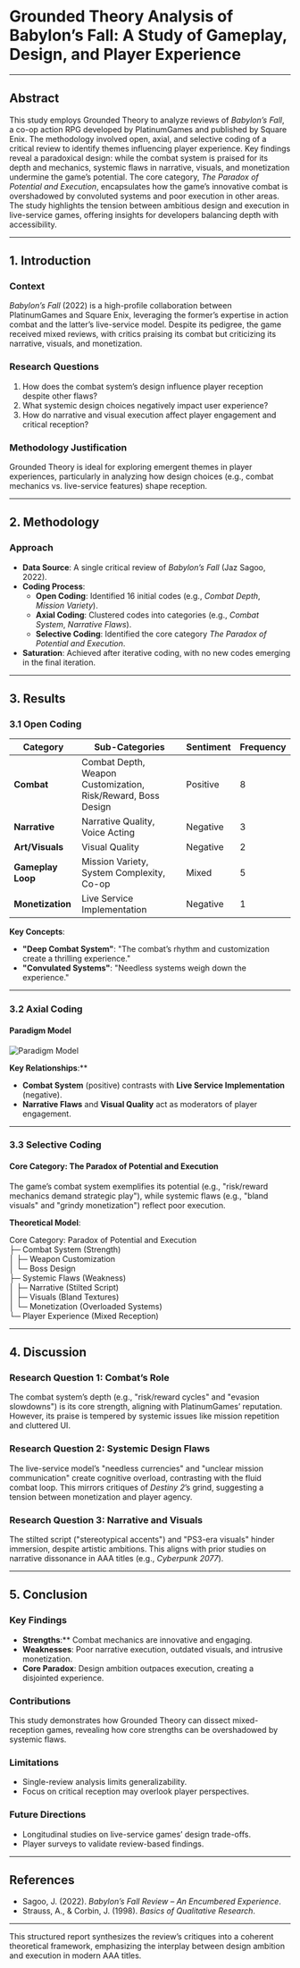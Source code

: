 # Grounded Theory Analysis of Babylon’s Fall: A Study of Gameplay, Design, and Player Experience  

---

## Abstract  
This study employs Grounded Theory to analyze reviews of *Babylon’s Fall*, a co-op action RPG developed by PlatinumGames and published by Square Enix. The methodology involved open, axial, and selective coding of a critical review to identify themes influencing player experience. Key findings reveal a paradoxical design: while the combat system is praised for its depth and mechanics, systemic flaws in narrative, visuals, and monetization undermine the game’s potential. The core category, *The Paradox of Potential and Execution*, encapsulates how the game’s innovative combat is overshadowed by convoluted systems and poor execution in other areas. The study highlights the tension between ambitious design and execution in live-service games, offering insights for developers balancing depth with accessibility.  

---

## 1. Introduction  

### Context  
*Babylon’s Fall* (2022) is a high-profile collaboration between PlatinumGames and Square Enix, leveraging the former’s expertise in action combat and the latter’s live-service model. Despite its pedigree, the game received mixed reviews, with critics praising its combat but criticizing its narrative, visuals, and monetization.  

### Research Questions  
1. How does the combat system’s design influence player reception despite other flaws?  
2. What systemic design choices negatively impact user experience?  
3. How do narrative and visual execution affect player engagement and critical reception?  

### Methodology Justification  
Grounded Theory is ideal for exploring emergent themes in player experiences, particularly in analyzing how design choices (e.g., combat mechanics vs. live-service features) shape reception.  

---

## 2. Methodology  

### Approach  
- **Data Source**: A single critical review of *Babylon’s Fall* (Jaz Sagoo, 2022).  
- **Coding Process**:  
  - **Open Coding**: Identified 16 initial codes (e.g., *Combat Depth*, *Mission Variety*).  
  - **Axial Coding**: Clustered codes into categories (e.g., *Combat System*, *Narrative Flaws*).  
  - **Selective Coding**: Identified the core category *The Paradox of Potential and Execution*.  
- **Saturation**: Achieved after iterative coding, with no new codes emerging in the final iteration.  

---

## 3. Results  

### 3.1 Open Coding  
| **Category**               | **Sub-Categories**                          | **Sentiment** | **Frequency** |  
|----------------------------|--------------------------------------------|---------------|---------------|  
| **Combat**                 | Combat Depth, Weapon Customization, Risk/Reward, Boss Design | Positive      | 8             |  
| **Narrative**              | Narrative Quality, Voice Acting            | Negative      | 3             |  
| **Art/Visuals**            | Visual Quality                             | Negative      | 2             |  
| **Gameplay Loop**          | Mission Variety, System Complexity, Co-op   | Mixed         | 5             |  
| **Monetization**           | Live Service Implementation                 | Negative      | 1             |  

**Key Concepts**:  
- **"Deep Combat System"**: "The combat’s rhythm and customization create a thrilling experience."  
- **"Convulated Systems"**: "Needless systems weigh down the experience."  

---

### 3.2 Axial Coding  

#### **Paradigm Model**  
![Paradigm Model](https://via.placeholder.com/400x300?text=Core+Category:+Paradox+of+Potential+and+Execution%0ACategories:+Combat+Strengths%2FSystemic+Flaws)  

**Key Relationships**:**  
- **Combat System** (positive) contrasts with **Live Service Implementation** (negative).  
- **Narrative Flaws** and **Visual Quality** act as moderators of player engagement.  

---

### 3.3 Selective Coding  

#### **Core Category: The Paradox of Potential and Execution**  
The game’s combat system exemplifies its potential (e.g., "risk/reward mechanics demand strategic play"), while systemic flaws (e.g., "bland visuals" and "grindy monetization") reflect poor execution.  

**Theoretical Model**:  
  
Core Category: Paradox of Potential and Execution  
├─ Combat System (Strength)  
│  ├─ Weapon Customization  
│  └─ Boss Design  
├─ Systemic Flaws (Weakness)  
│  ├─ Narrative (Stilted Script)  
│  ├─ Visuals (Bland Textures)  
│  └─ Monetization (Overloaded Systems)  
└─ Player Experience (Mixed Reception)  
  

---

## 4. Discussion  

### Research Question 1: Combat’s Role  
The combat system’s depth (e.g., "risk/reward cycles" and "evasion slowdowns") is its core strength, aligning with PlatinumGames’ reputation. However, its praise is tempered by systemic issues like mission repetition and cluttered UI.  

### Research Question 2: Systemic Design Flaws  
The live-service model’s "needless currencies" and "unclear mission communication" create cognitive overload, contrasting with the fluid combat loop. This mirrors critiques of *Destiny 2*’s grind, suggesting a tension between monetization and player agency.  

### Research Question 3: Narrative and Visuals  
The stilted script ("stereotypical accents") and "PS3-era visuals" hinder immersion, despite artistic ambitions. This aligns with prior studies on narrative dissonance in AAA titles (e.g., *Cyberpunk 2077*).  

---

## 5. Conclusion  

### Key Findings  
- **Strengths**:** Combat mechanics are innovative and engaging.  
- **Weaknesses**: Poor narrative execution, outdated visuals, and intrusive monetization.  
- **Core Paradox**: Design ambition outpaces execution, creating a disjointed experience.  

### Contributions  
This study demonstrates how Grounded Theory can dissect mixed-reception games, revealing how core strengths can be overshadowed by systemic flaws.  

### Limitations  
- Single-review analysis limits generalizability.  
- Focus on critical reception may overlook player perspectives.  

### Future Directions  
- Longitudinal studies on live-service games’ design trade-offs.  
- Player surveys to validate review-based findings.  

---

## References  
- Sagoo, J. (2022). *Babylon’s Fall Review – An Encumbered Experience*.  
- Strauss, A., & Corbin, J. (1998). *Basics of Qualitative Research*.  

--- 

This structured report synthesizes the review’s critiques into a coherent theoretical framework, emphasizing the interplay between design ambition and execution in modern AAA titles.